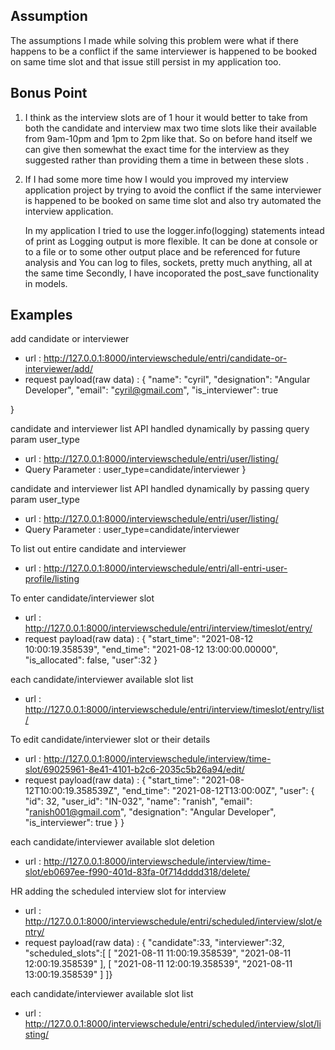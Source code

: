 
## Assumption
The assumptions I made while solving this problem were what if there happens to be a conflict if the same interviewer is happened to be booked
on same time slot and that issue still persist in my application too.


## Bonus Point

1. I think as the interview slots are of 1 hour it would better to take from both the candidate and interview max two time slots like their available from
   9am-10pm and 1pm to 2pm like that. So on before hand itself we can give then somewhat the exact time for the interview as they suggested rather than
   providing them a time in between these slots .

2. If I had some more time how I would you improved my interview application project by trying to avoid the
   conflict if the same interviewer is happened to be booked on same time slot and also try automated the interview application.
   
   In my application I tried to use the logger.info(logging) statements intead of print as 
   Logging output is more flexible. It can be done at console or to a file or to some other output place and be referenced for future analysis
   and You can log to files, sockets, pretty much anything, all at the same time
   Secondly, I have incoporated the post_save functionality in models.
   
   
## Examples

add candidate or interviewer

- url : http://127.0.0.1:8000/interviewschedule/entri/candidate-or-interviewer/add/
- request payload(raw data) : {
    "name": "cyril",
    "designation": "Angular Developer",
    "email": "cyril@gmail.com",
    "is_interviewer": true
   
}

candidate and interviewer list API handled dynamically by passing query param user_type

- url : http://127.0.0.1:8000/interviewschedule/entri/user/listing/
- Query Parameter : user_type=candidate/interviewer
}


candidate and interviewer list API handled dynamically by passing query param user_type

- url : http://127.0.0.1:8000/interviewschedule/entri/user/listing/
- Query Parameter : user_type=candidate/interviewer



To list out entire candidate and interviewer

- url : http://127.0.0.1:8000/interviewschedule/entri/all-entri-user-profile/listing


To enter candidate/interviewer slot

- url : http://127.0.0.1:8000/interviewschedule/entri/interview/timeslot/entry/
- request payload(raw data) : {
    "start_time": "2021-08-12 10:00:19.358539",
    "end_time": "2021-08-12 13:00:00.00000",
    "is_allocated": false,
    "user":32
}


each candidate/interviewer available slot list

- url : http://127.0.0.1:8000/interviewschedule/entri/interview/timeslot/entry/list/


To edit candidate/interviewer slot or their details

- url : http://127.0.0.1:8000/interviewschedule/interview/time-slot/69025961-8e41-4101-b2c6-2035c5b26a94/edit/
- request payload(raw data) : {   "start_time": "2021-08-12T10:00:19.358539Z",
        "end_time": "2021-08-12T13:00:00Z",
        "user": {
            "id": 32,
            "user_id": "IN-032",
            "name": "ranish",
            "email": "ranish001@gmail.com",
            "designation": "Angular Developer",
            "is_interviewer": true
        }
}


each candidate/interviewer available slot deletion

- url : http://127.0.0.1:8000/interviewschedule/interview/time-slot/eb0697ee-f990-401d-83fa-0f714dddd318/delete/



HR adding the scheduled interview slot for interview 

- url : http://127.0.0.1:8000/interviewschedule/entri/scheduled/interview/slot/entry/
- request payload(raw data) : {
    "candidate":33,
    "interviewer":32,
    "scheduled_slots":[
            [
                "2021-08-11 11:00:19.358539",
                "2021-08-11 12:00:19.358539"
            ],
            [
                "2021-08-11 12:00:19.358539",
                "2021-08-11 13:00:19.358539"
            ]
        ]}
        
        
  
each candidate/interviewer available slot list

- url : http://127.0.0.1:8000/interviewschedule/entri/scheduled/interview/slot/listing/





